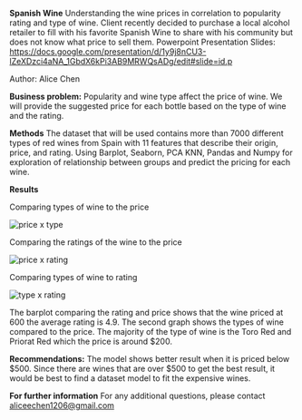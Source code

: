 **Spanish Wine**
Understanding the wine prices in correlation to popularity rating and type of wine.
Client recently decided to purchase a local alcohol retailer to fill with his favorite Spanish Wine to share with his community but does not know what price to sell them. 
Powerpoint Presentation Slides: https://docs.google.com/presentation/d/1y9j8nCU3-lZeXDzci4aNA_1GbdX6kPi3AB9MRWQsADg/edit#slide=id.p

Author: Alice Chen

**Business problem:**
Popularity and wine type affect the price of wine. We will provide the suggested price for each bottle based on the type of wine and the rating.


**Methods**
The dataset that will be used contains more than 7000 different types of red wines from Spain with 11 features that describe their origin, price, and rating. Using Barplot, Seaborn, PCA KNN, Pandas and Numpy for exploration of relationship between groups and predict the pricing for each wine.

**Results**

Comparing types of wine to the price

![price x type](https://user-images.githubusercontent.com/110635256/197063219-c58b91af-18ef-45fb-b35f-66740b29fc29.png)


Comparing the ratings of the wine to the price

![price x rating](https://user-images.githubusercontent.com/110635256/197063358-be5357c4-3b6c-4911-8237-594ebd52c73e.png)

Comparing types of wine to rating

![type x rating](https://user-images.githubusercontent.com/110635256/197065271-5202185f-395d-4cfa-9615-165432fc71e8.png)


The barplot comparing the rating and price shows that the wine priced at 600 the average rating is 4.9. The second graph shows the types of wine compared to the price. The majority of the type of wine is the Toro Red and Priorat Red which the price is around $200.


**Recommendations:**
The model shows better result when it is priced below $500. Since there are wines that are over $500 to get the best result, it would be best to find a dataset model to fit the expensive wines. 

**For further information**
For any additional questions, please contact aliceechen1206@gmail.com
